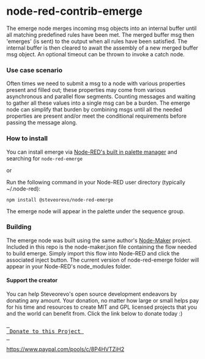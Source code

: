 # node-red-contrib-emerge
The emerge node merges incoming msg objects into an internal buffer until all matching predefined rules have been met. The merged buffer msg then 'emerges' (is sent) to the output when all rules have been satisfied. The internal buffer is then cleared to await the assembly of a new merged buffer msg object. An optional timeout can be thrown to invoke a catch node. 

### Use case scenario
Often times we need to submit a msg to a node with various properties present and filled out; these properties may come from various asynchronous and parallel flow segments. Counting messages and waiting to gather all these values into a single msg can be a burden. The emerge node can simplify that burden by combining msgs until all the needed properties are present and/or meet the conditional requirements before passing the message along. 

### How to install
You can install emerge via [Node-RED's built in palette manager](https://nodered.org/docs/user-guide/editor/palette/manager) and searching for `node-red-emerge`

or 

Run the following command in your Node-RED user directory (typically ~/.node-red):

    npm install @steveorevo/node-red-emerge

The emerge node will appear in the palette under the sequence group.

### Building
The emerge node was built using the same author's [Node-Maker](https://github.com/steveorevo/node-maker) project. Included in this repo is the node-maker.json file containing the flow needed to build emerge. Simply import this flow into Node-RED and click the associated inject button. The current version of node-red-emerge folder will appear in your Node-RED's node_modules folder. 

#### Support the creator
You can help Steveorevo's open source development endeavors by donating any amount. Your donation, no matter how large or small helps pay for his time and resources to create MIT and GPL licensed projects that you and the world can benefit from. Click the link below to donate today :)
<div>
         

[<kbd> <br> Donate to this Project <br> </kbd>][KBD]


</div>


<!---------------------------------------------------------------------------->

[KBD]: https://www.paypal.com/pools/c/8P4HVTZiH2

https://www.paypal.com/pools/c/8P4HVTZiH2
